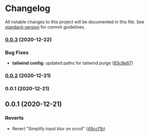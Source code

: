 # Changelog

All notable changes to this project will be documented in this file. See [standard-version](https://github.com/conventional-changelog/standard-version) for commit guidelines.

### [0.0.3](https://github.com/jaobrown/artsy-fartsy/compare/v0.0.2...v0.0.3) (2020-12-22)


### Bug Fixes

* **tailwind config:** updated paths for tailwind purge ([83c8e67](https://github.com/jaobrown/artsy-fartsy/commit/83c8e67209bf59930c47ac8cd244167bb44fb671))

### [0.0.2](https://github.com/jaobrown/artsy-fartsy/compare/v0.0.1...v0.0.2) (2020-12-21)

### 0.0.1 (2020-12-21)

## 0.0.1 (2020-12-21)


### Reverts

* Revert "Simplify input blur on scroll" ([49ccf1b](https://github.com/jaobrown/artsy-fartsy/commit/49ccf1b7b803f9ba588cbfd598c8170a6ce4929d))
